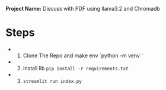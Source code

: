 **Project Name:** Discuss with PDF using llama3.2 and Chromadb

# Steps
- 1. Clone The Repo and make env `python -m venv <folder>'
- 2. install lib `pip install -r requirements.txt`
- 3. `streamlit run index.py`